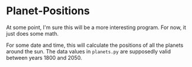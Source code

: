 # Planet-Positions

At some point, I'm sure this will be a more interesting program.
For now, it just does some math.

For some date and time, this will calculate the positions of all the planets around the sun.
The data values in `planets.py` are supposedly valid between years 1800 and 2050.
